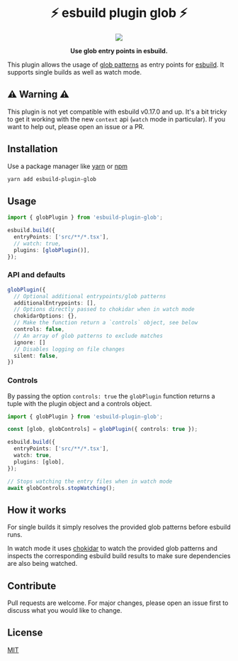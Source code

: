 <h1 align="center">⚡️ esbuild plugin glob ⚡️</h1>
<p align="center">
  <img src="https://snyk.io/test/github/waspeer/esbuild-plugin-glob/badge.svg" />
</p>
<p align="center"><b>Use glob entry points in esbuild.</b></p>


This plugin allows the usage of [glob patterns](https://en.wikipedia.org/wiki/Glob_%28programming%29) as entry points for [esbuild](https://esbuild.github.io/). It supports single builds as well as watch mode.

## ⚠️ Warning ⚠️

This plugin is not yet compatible with esbuild v0.17.0 and up. It's a bit tricky to get it working with the new `context` api (`watch` mode in particular). If you want to help out, please open an issue or a PR.

## Installation

Use a package manager like [yarn](https://yarnpkg.com/) or [npm](https://www.npmjs.com/)

```bash
yarn add esbuild-plugin-glob
```

## Usage

```typescript
import { globPlugin } from 'esbuild-plugin-glob';

esbuild.build({
  entryPoints: ['src/**/*.tsx'],
  // watch: true,
  plugins: [globPlugin()],
});
```

### API and defaults

```typescript
globPlugin({
  // Optional additional entrypoints/glob patterns
  additionalEntrypoints: [],
  // Options directly passed to chokidar when in watch mode
  chokidarOptions: {},
  // Make the function return a `controls` object, see below
  controls: false,
  // An array of glob patterns to exclude matches
  ignore: []
  // Disables logging on file changes
  silent: false,
})
```

### Controls

By passing the option `controls: true` the `globPlugin` function returns a tuple with the plugin object and a controls object.

```typescript
import { globPlugin } from 'esbuild-plugin-glob';

const [glob, globControls] = globPlugin({ controls: true });

esbuild.build({
  entryPoints: ['src/**/*.tsx'],
  watch: true,
  plugins: [glob],
});

// Stops watching the entry files when in watch mode
await globControls.stopWatching();
```

## How it works

For single builds it simply resolves the provided glob patterns before esbuild runs.

In watch mode it uses [chokidar](https://github.com/paulmillr/chokidar) to watch the provided glob patterns and inspects the corresponding esbuild build results to make sure dependencies are also being watched.

## Contribute

Pull requests are welcome. For major changes, please open an issue first to discuss what you would like to change.

## License

[MIT](https://choosealicense.com/licenses/mit/)
